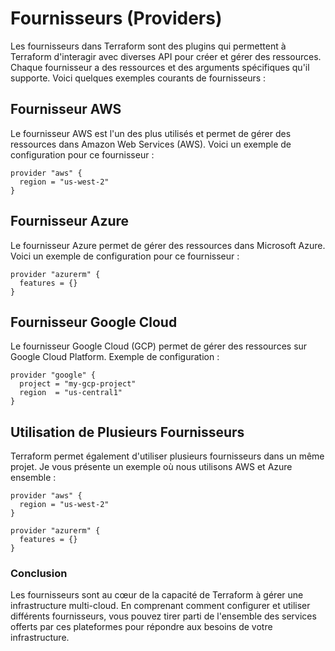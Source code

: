 
# Fournisseurs (Providers)

Les fournisseurs dans Terraform sont des plugins qui permettent à Terraform d'interagir avec diverses API pour créer et gérer des ressources. Chaque fournisseur a des ressources et des arguments spécifiques qu'il supporte. Voici quelques exemples courants de fournisseurs :

## Fournisseur AWS

Le fournisseur AWS est l'un des plus utilisés et permet de gérer des ressources dans Amazon Web Services (AWS). Voici un exemple de configuration pour ce fournisseur :

```hcl
provider "aws" {
  region = "us-west-2"
}
```

## Fournisseur Azure

Le fournisseur Azure permet de gérer des ressources dans Microsoft Azure. Voici un exemple de configuration pour ce fournisseur :

```hcl
provider "azurerm" {
  features = {}
}
```

## Fournisseur Google Cloud

Le fournisseur Google Cloud (GCP) permet de gérer des ressources sur Google Cloud Platform. Exemple de configuration :

```hcl
provider "google" {
  project = "my-gcp-project"
  region  = "us-central1"
}
```

## Utilisation de Plusieurs Fournisseurs

Terraform permet également d'utiliser plusieurs fournisseurs dans un même projet. Je vous présente un exemple où nous utilisons AWS et Azure ensemble :

```hcl
provider "aws" {
  region = "us-west-2"
}

provider "azurerm" {
  features = {}
}
```

### Conclusion

Les fournisseurs sont au cœur de la capacité de Terraform à gérer une infrastructure multi-cloud. En comprenant comment configurer et utiliser différents fournisseurs, vous pouvez tirer parti de l'ensemble des services offerts par ces plateformes pour répondre aux besoins de votre infrastructure.

